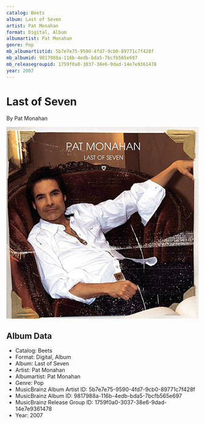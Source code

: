 ```yaml
---
catalog: Beets
album: Last of Seven
artist: Pat Monahan
format: Digital, Album
albumartist: Pat Monahan
genre: Pop
mb_albumartistid: 5b7e7e75-9590-4fd7-9cb0-89771c7f428f
mb_albumid: 9817988a-116b-4edb-bda5-7bcfb565e697
mb_releasegroupid: 1759f0a0-3037-38e6-9dad-14e7e9361478
year: 2007
---
```


# Last of Seven

By Pat Monahan

![](../../assets/beetscovers/Pat_Monahan-Last_of_Seven.jpg)

## Album Data

- Catalog: Beets
- Format: Digital, Album
- Album: Last of Seven
- Artist: Pat Monahan
- Albumartist: Pat Monahan
- Genre: Pop
- MusicBrainz Album Artist ID: 5b7e7e75-9590-4fd7-9cb0-89771c7f428f
- MusicBrainz Album ID: 9817988a-116b-4edb-bda5-7bcfb565e697
- MusicBrainz Release Group ID: 1759f0a0-3037-38e6-9dad-14e7e9361478
- Year: 2007

